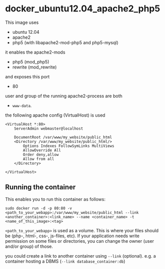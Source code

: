 docker_ubuntu12.04_apache2_php5
===============================

This image uses

- ubuntu 12.04
- apache2
- php5 (with libapache2-mod-php5 and php5-mysql)

it enables the apache2-mods

- php5 (mod_php5)
- rewrite (mod_rewrite)

and exposes this port

- 80

user and group of the running apache2-process are both

- `www-data`.

the following apache config (VirtualHost) is used

    <VirtualHost *:80>
        ServerAdmin webmaster@localhost
    
        DocumentRoot /var/www/my_website/public_html
        <Directory /var/www/my_website/public_html/>
            Options Indexes FollowSymLinks MultiViews
            AllowOverride All
            Order deny,allow
            Allow from all
        </Directory>
    
    </VirtualHost>

Running the container
---------------------

This enables you to run this container as follows:

    sudo docker run -d -p 80:80 -v <path_to_your_webapp>:/var/www/my_website/public_html --link <another_container>:<link_name> --name <container_name> -t <name_of_this_image>:<tag>

`<path_to_your_webapp>` is used as a volume. This is where your files should be (php-, html-, css-, js-files, etc). If your application needs write permission on some files or directories, you can change the owner (user and/or group) of those.

you could create a link to another container using `--link` (optional). e.g. a container hosting a DBMS (`--link database_container:db`)
